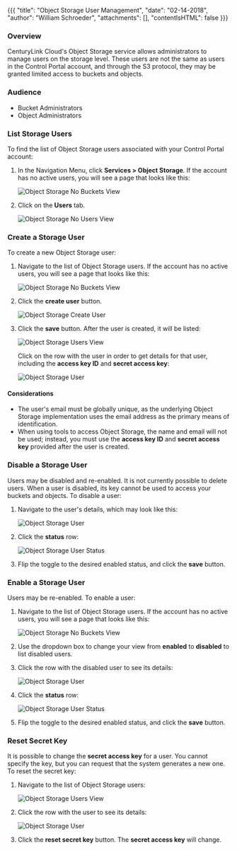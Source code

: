 {{{
  "title": "Object Storage User Management",
  "date": "02-14-2018",
  "author": "William Schroeder",
  "attachments": [],
  "contentIsHTML": false
}}}

### Overview

CenturyLink Cloud's Object Storage service allows administrators to manage users on the storage level.  These users are not the same as users in the Control Portal account, and through the S3 protocol, they may be granted limited access to buckets and objects.

### Audience

* Bucket Administrators
* Object Administrators

### List Storage Users

To find the list of Object Storage users associated with your Control Portal account:

1. In the Navigation Menu, click **Services > Object Storage**.  If the account has no active users, you will see a page that looks like this:

    ![Object Storage No Buckets View](../../images/object-storage/no-buckets-view.png)

2. Click on the **Users** tab.

    ![Object Storage No Users View](../../images/object-storage/no-users-view.png)


### Create a Storage User

To create a new Object Storage user:

1. Navigate to the list of Object Storage users.  If the account has no active users, you will see a page that looks like this:

    ![Object Storage No Buckets View](../../images/object-storage/no-buckets-view.png)

2. Click the **create user** button.

    ![Object Storage Create User](../../images/object-storage-create-user.png)

3. Click the **save** button.  After the user is created, it will be listed:

    ![Object Storage Users View](../../images/object-storage/users-view.png)

    Click on the row with the user in order to get details for that user, including the **access key ID** and **secret access key**:

    ![Object Storage User](../../images/object-storage/user.png)

#### Considerations

* The user's email must be globally unique, as the underlying Object Storage implementation uses the email address as the primary means of identification.
* When using tools to access Object Storage, the name and email will not be used; instead, you must use the **access key ID** and **secret access key** provided after the user is created.

### Disable a Storage User

Users may be disabled and re-enabled.  It is not currently possible to delete users.  When a user is disabled, its key cannot be used to access your buckets and objects.  To disable a user:

1. Navigate to the user's details, which may look like this:

    ![Object Storage User](../../images/object-storage/user.png)

2. Click the **status** row:

    ![Object Storage User Status](../../images/object-storage/user-status.png)

3. Flip the toggle to the desired enabled status, and click the **save** button.

### Enable a Storage User

Users may be re-enabled.  To enable a user:

1. Navigate to the list of Object Storage users.  If the account has no active users, you will see a page that looks like this:

    ![Object Storage No Buckets View](../../images/object-storage/no-buckets-view.png)

2. Use the dropdown box to change your view from **enabled** to **disabled** to list disabled users.

3. Click the row with the disabled user to see its details:

    ![Object Storage User](../../images/object-storage/user.png)

4. Click the **status** row:

    ![Object Storage User Status](../../images/object-storage/user-status.png)

5. Flip the toggle to the desired enabled status, and click the **save** button.

### Reset Secret Key

It is possible to change the **secret access key** for a user.  You cannot specify the key, but you can request that the system generates a new one.  To reset the secret key:

1. Navigate to the list of Object Storage users:

    ![Object Storage Users View](../../images/object-storage/users-view.png)

2. Click the row with the user to see its details:

    ![Object Storage User](../../images/object-storage/user.png)

3. Click the **reset secret key** button.  The **secret access key** will change.
